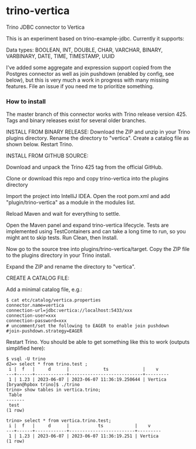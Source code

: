 # trino-vertica
Trino JDBC connector to Vertica

This is an experiment based on trino-example-jdbc.  Currently it supports:

Data types: BOOLEAN, INT, DOUBLE, CHAR, VARCHAR, BINARY, VARBINARY, DATE, TIME, TIMESTAMP, UUID

I've added some aggregate and expression support copied from the Postgres connector as well as join pushdown (enabled by config, see below), but this is very much a work in progress with many missing features.  File an issue if you need me to prioritize something.

### How to install

The master branch of this connector works with Trino release version 425.  Tags and binary releases exist for several older branches.

INSTALL FROM BINARY RELEASE: Download the ZIP and unzip in your Trino plugins directory.  Rename the directory to "vertica".  Create a catalog  file as shown below.  Restart Trino.

INSTALL FROM GITHUB SOURCE:

Download and unpack the Trino 425 tag from the official GitHub.

Clone or download this repo and copy trino-vertica into the plugins directory

Import the project into IntelliJ IDEA.  Open the root pom.xml and add "plugin/trino-vertica" as a module in the modules list.

Reload Maven and wait for everything to settle.

Open the Maven panel and expand trino-vertica lifecycle.  Tests are implemented using TestContainers and can take a long time to run, so you might ant to skip tests.  Run Clean, then Install.

Now go to the source tree into plugins/trino-vertica/target.  Copy the ZIP file to the plugins directory in your Trino install.

Expand the ZIP and rename the directory to "vertica".

CREATE A CATALOG FILE:

Add a minimal catalog file, e.g.:
```
$ cat etc/catalog/vertica.properties
connector.name=vertica
connection-url=jdbc:vertica://localhost:5433/xxx
connection-user=xxx
connection-password=xxx
# uncomment/set the following to EAGER to enable join pushdown
#join-pushdown.strategy=EAGER
```
Restart Trino.  You should be able to get something like this to work (outputs simplified here):
```
$ vsql -U trino
d2=> select * from trino.test ;
 i |  f   |     d      |             ts             |    v
---+------+------------+----------------------------+---------
 1 | 1.23 | 2023-06-07 | 2023-06-07 11:36:19.250644 | Vertica
[bryan@hpbox trino]$ ./trino
trino> show tables in vertica.trino;
 Table
-------
 test
(1 row)

trino> select * from vertica.trino.test;
 i |  f   |     d      |           ts            |    v
---+------+------------+-------------------------+---------
 1 | 1.23 | 2023-06-07 | 2023-06-07 11:36:19.251 | Vertica
(1 row)
```
